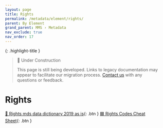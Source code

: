 ```yaml
---
layout: page
title: Rights
permalink: /metadata/element/rights/
parent: By Element
grand_parent: MMS › Metadata
nav_exclude: true
nav_order: 17
---
```


{: .highlight-title }
> 🚧 Under Construction
>
> This page is still being developed. Links to legacy documentation may appear to facilitate our migration process. [Contact us](/metadata-documentation/contact/) with any questions or feedback.

# Rights

[📄 Rights mds data dictionary 2019 as is](https://docs.google.com/document/d/1AK0SgEaxqp9anQaHTNYeFdXaYBkTTBronMNYoLJ4TaU/edit){: .btn }
[🟦 Rights Codes Cheat Sheet](https://confluence.nypl.org/display/DIG/Rights+Codes+Cheat+Sheet){: .btn }